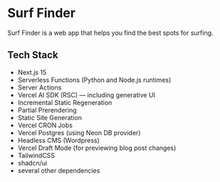 # Surf Finder

Surf Finder is a web app that helps you find the best spots for surfing.

## Tech Stack

- Next.js 15
- Serverless Functions (Python and Node.js runtimes)
- Server Actions
- Vercel AI SDK (RSC) — including generative UI
- Incremental Static Regeneration
- Partial Prerendering
- Static Site Generation
- Vercel CRON Jobs
- Vercel Postgres (using Neon DB provider)
- Headless CMS (Wordpress)
- Vercel Draft Mode (for previewing blog post changes)
- TailwindCSS
- shadcn/ui
- several other dependencies
